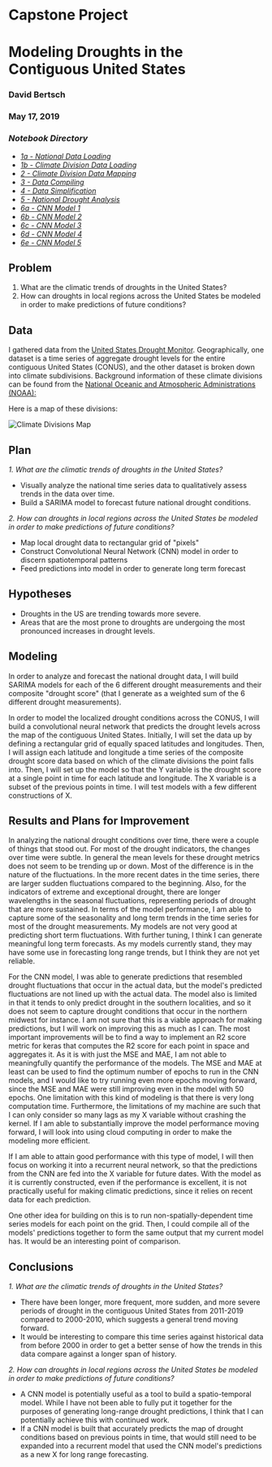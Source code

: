 # Capstone Project
# Modeling Droughts in the Contiguous United States
### David Bertsch
### May 17, 2019

### *Notebook Directory*

- *[1a - National Data Loading](./1a-Data_Loading_National.ipynb)*
- *[1b - Climate Division Data Loading](./1b-Data_Loading_Climate_Div.ipynb)*
- *[2 - Climate Division Data Mapping](./2-Data_Mapping_Climate_Div.ipynb)*
- *[3 - Data Compiling](./3-Data_Compiling.ipynb)*
- *[4 - Data Simplification](./4-Simplifying_Data_to_3D.ipynb)*
- *[5 - National Drought Analysis](./5-National_Drought_Data_Analysis.ipynb)*
- *[6a - CNN Model 1](./6a-CNN_initial.ipynb)*
- *[6b - CNN Model 2](./6b-CNN_3D_initial_model_with_25_epochs.ipynb)*
- *[6c - CNN Model 3](./6c-CNN_second_model_50_epochs.ipynb)*
- *[6d - CNN Model 4](./6d-CNN_third_model_35_epochs.ipynb)*
- *[6e - CNN Model 5](./6e-CNN_fourth_model_8_lags_25_epochs.ipynb)*

## Problem
1. What are the climatic trends of droughts in the United States?
2. How can droughts in local regions across the United States be modeled in order to make predictions of future conditions?

## Data
I gathered data from the [United States Drought Monitor](https://droughtmonitor.unl.edu/Data/DataDownload/ComprehensiveStatistics.aspx). Geographically, one dataset is a time series of aggregate drought levels for the entire contiguous United States (CONUS), and the other dataset is broken down into climate subdivisions. Background information of these climate divisions can be found from the [National Oceanic and Atmospheric Administrations (NOAA):](https://www.ncdc.noaa.gov/monitoring-references/maps/us-climate-divisions.php)

Here is a map of these divisions:

![Climate Divisions Map](../capstone/images/us_climate_divisions_map.png)

## Plan
*1. What are the climatic trends of droughts in the United States?*

- Visually analyze the national time series data to qualitatively assess trends in the data over time. 
- Build a SARIMA model to forecast future national drought conditions.

*2. How can droughts in local regions across the United States be modeled in order to make predictions of future conditions?*

- Map local drought data to rectangular grid of "pixels"
- Construct Convolutional Neural Network (CNN) model in order to discern spatiotemporal patterns
- Feed predictions into model in order to generate long term forecast

## Hypotheses

- Droughts in the US are trending towards more severe.
- Areas that are the most prone to droughts are undergoing the most pronounced increases in drought levels.


## Modeling

In order to analyze and forecast the national drought data, I will build SARIMA models for each of the 6 different drought measurements and their composite "drought score" (that I generate as a weighted sum of the 6 different drought measurements). 

In order to model the localized drought conditions across the CONUS, I will build a convolutional neural network that predicts the drought levels across the map of the contiguous United States. Initially, I will set the data up by defining a rectangular grid of equally spaced latitudes and longitudes. Then, I will assign each latitude and longitude a time series of the composite drought score data based on which of the climate divisions the point falls into. Then, I will set up the model so that the Y variable is the drought score at a single point in time for each latitude and longitude. The X variable is a subset of the previous points in time. I will test models with a few different constructions of X.


## Results and Plans for Improvement

In analyzing the national drought conditions over time, there were a couple of things that stood out. For most of the drought indicators, the changes over time were subtle. In general the mean levels for these drought metrics does not seem to be trending up or down. Most of the difference is in the nature of the fluctuations. In the more recent dates in the time series, there are larger sudden fluctuations compared to the beginning. Also, for the indicators of extreme and exceptional drought, there are longer wavelengths in the seasonal fluctuations, representing periods of drought that are more sustained. In terms of the model performance, I am able to capture some of the seasonality and long term trends in the time series for most of the drought measurements. My models are not very good at predicting short term fluctuations. With further tuning, I think I can generate meaningful long term forecasts. As my models currently stand, they may have some use in forecasting long range trends, but I think they are not yet reliable.

For the CNN model, I was able to generate predictions that resembled drought fluctuations that occur in the actual data, but the model's predicted fluctuations are not lined up with the actual data. The model also is limited in that it tends to only predict drought in the southern localities, and so it does not seem to capture drought conditions that occur in the northern midwest for instance. I am not sure that this is a viable approach for making predictions, but I will work on improving this as much as I can. The most important improvements will be to find a way to implement an R2 score metric for keras that computes the R2 score for each point in space and aggregates it. As it is with just the MSE and MAE, I am not able to meaningfully quantify the performance of the models. The MSE and MAE at least can be used to find the optimum number of epochs to run in the CNN models, and I would like to try running even more epochs moving forward, since the MSE and MAE were still improving even in the model with 50 epochs. One limitation with this kind of modeling is that there is very long computation time. Furthermore, the limitations of my machine are such that I can only consider so many lags as my X variable without crashing the kernel. If I am able to substantially improve the model performance moving forward, I will look into using cloud computing in order to make the modeling more efficient.

If I am able to attain good performance with this type of model, I will then focus on working it into a recurrent neural network, so that the predictions from the CNN are fed into the X variable for future dates. With the model as it is currently constructed, even if the performance is excellent, it is not practically useful for making climatic predictions, since it relies on recent data for each prediction.

One other idea for building on this is to run non-spatially-dependent time series models for each point on the grid. Then, I could compile all of the models' predictions together to form the same output that my current model has. It would be an interesting point of comparison.


## Conclusions

*1. What are the climatic trends of droughts in the United States?*

- There have been longer, more frequent, more sudden, and more severe periods of drought in the contiguous United States from 2011-2019 compared to 2000-2010, which suggests a general trend moving forward. 
- It would be interesting to compare this time series against historical data from before 2000 in order to get a better sense of how the trends in this data compare against a longer span of history.

*2. How can droughts in local regions across the United States be modeled in order to make predictions of future conditions?*

- A CNN model is potentially useful as a tool to build a spatio-temporal model. While I have not been able to fully put it together for the purposes of generating long-range drought predictions, I think that I can potentially achieve this with continued work.
- If a CNN model is built that accurately predicts the map of drought conditions based on previous points in time, that would still need to be expanded into a recurrent model that used the CNN model's predictions as a new X for long range forecasting.
